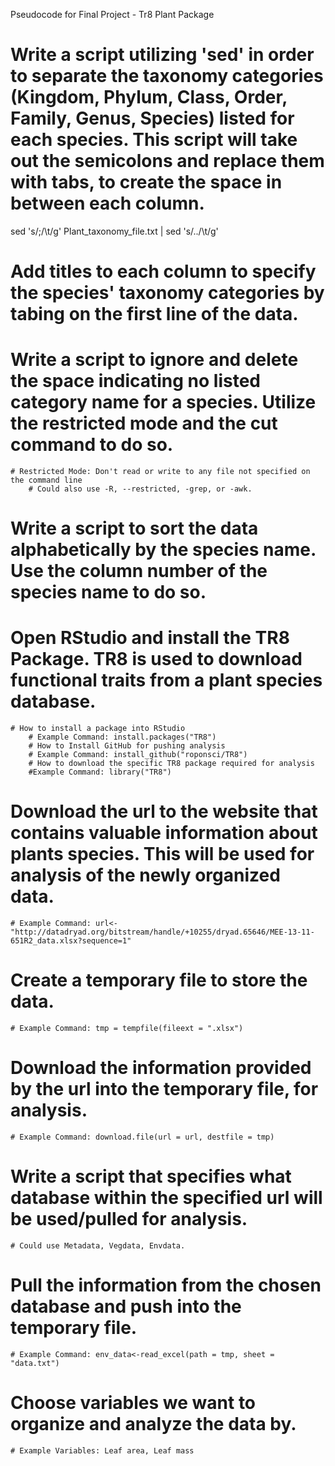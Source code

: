 Pseudocode for Final Project - Tr8 Plant Package

# Write a script utilizing 'sed' in order to separate the taxonomy categories (Kingdom, Phylum, Class, Order, Family, Genus, Species) listed for each species. This script will take out the semicolons and replace them with tabs, to create the space in between each column.

sed 's/;/\t/g' Plant_taxonomy_file.txt | sed 's/\.\./\t/g'

# Add titles to each column to specify the species' taxonomy categories by tabing on the first line of the data.
# Write a script to ignore and delete the space indicating no listed category name for a species. Utilize the restricted mode and the cut command to do so.
	# Restricted Mode: Don't read or write to any file not specified on the command line
		# Could also use -R, --restricted, -grep, or -awk.
# Write a script to sort the data alphabetically by the species name. Use the column number of the species name to do so.


# Open RStudio and install the TR8 Package. TR8 is used to download functional traits from a plant species database.
	# How to install a package into RStudio
		# Example Command: install.packages("TR8")
        # How to Install GitHub for pushing analysis
		# Example Command: install_github("roponsci/TR8")
        # How to download the specific TR8 package required for analysis
		#Example Command: library("TR8")
# Download the url to the website that contains valuable information about plants species. This will be used for analysis of the newly organized data.
	# Example Command: url<-"http://datadryad.org/bitstream/handle/+10255/dryad.65646/MEE-13-11-651R2_data.xlsx?sequence=1"
# Create a temporary file to store the data.
	# Example Command: tmp = tempfile(fileext = ".xlsx")
# Download the information provided by the url into the temporary file, for analysis.
	# Example Command: download.file(url = url, destfile = tmp)
# Write a script that specifies what database within the specified url will be used/pulled for analysis.
	# Could use Metadata, Vegdata, Envdata.
# Pull the information from the chosen database and push into the temporary file.
	# Example Command: env_data<-read_excel(path = tmp, sheet = "data.txt")       
# Choose variables we want to organize and analyze the data by.
	# Example Variables: Leaf area, Leaf mass

